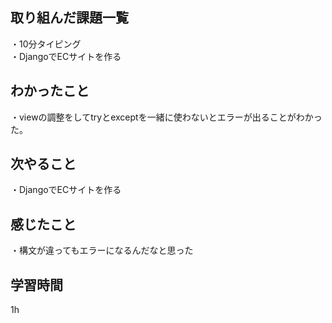 ## 取り組んだ課題一覧
・10分タイピング
<br>・DjangoでECサイトを作る
## わかったこと
・viewの調整をしてtryとexceptを一緒に使わないとエラーが出ることがわかった。
## 次やること
・DjangoでECサイトを作る

## 感じたこと
・構文が違ってもエラーになるんだなと思った
## 学習時間
1h
